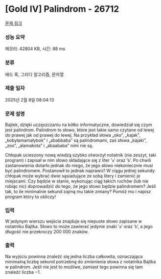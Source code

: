 # [Gold IV] Palindrom - 26712 

[문제 링크](https://www.acmicpc.net/problem/26712) 

### 성능 요약

메모리: 42804 KB, 시간: 88 ms

### 분류

애드 혹, 그리디 알고리즘, 문자열

### 제출 일자

2025년 2월 8일 08:04:13

### 문제 설명

<p>Bajtek, dzięki uczęszczaniu na kółko informatyczne, dowiedział się czym jest palindrom. Palindrom to słowo, które jest takie samo czytane od lewej do prawej jak od prawej do lewej. Na przykład słowa „oko”, „kajak”, „kobyłamamałybok” i „ababbaba” są palindromami, zaś słowa „kajaki”, „zoo”, „alamakota” i „abaababa” nimi nie są.</p>

<p>Chłopak ucieszony nową wiedzą szybko otworzył notatnik (nie zeszyt, taki program) i zapisał w nim słowo składające się z liter ’<code>a</code>’ oraz ’<code>b</code>’. Po chwili zastanowienia dotarło jednak do niego, że jego słowo niekoniecznie musi być palindromem. Postanowił to jednak naprawić! W ciągu jednej sekundy chłopak może wybrać dwie sąsiadujące ze sobą litery i zamienić je miejscami. Czy będzie w stanie, wykonując ciąg takich ruchów (lub nie robiąc nic) doprowadzić do tego, że jego słowo będzie palindromem? Jeśli tak, to ile minimalnie sekund zajmą mu takie zmiany? Pomóż mu i napisz program który to obliczy!</p>

### 입력 

 <p>W jedynym wierszu wejścia znajduje się niepuste słowo zapisane w notatniku Bajtka. Słowo to może zawierać jedynie znaki ’<code>a</code>’ oraz ’<code>b</code>’, a jego długość nie przekroczy 200 000 znaków.</p>

### 출력 

 <p>Na wyjściu powinna znaleźć się jedna liczba całkowita, oznaczająca minimalną liczbę sekund potrzebną do zmienienia słowa z notatnika Bajtka w palindrom. Jeśli nie jest to możliwe, zamiast tego powinna się tam znaleźć liczba −1.</p>

